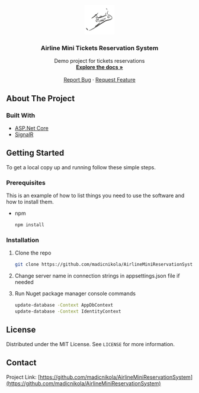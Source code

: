 

<!-- PROJECT SHIELDS -->
<!--
*** I'm using markdown "reference style" links for readability.
*** Reference links are enclosed in brackets [ ] instead of parentheses ( ).
*** See the bottom of this document for the declaration of the reference variables
*** for contributors-url, forks-url, etc. This is an optional, concise syntax you may use.
*** https://www.markdownguide.org/basic-syntax/#reference-style-links
-->


<!-- PROJECT LOGO -->
<br />
<p align="center">
  <a href="https://github.com/madicnikola/AirlineMiniReservationSystem">
    <img src="images/logo.png" alt="Logo" width="80" height="80">
  </a>

  <h3 align="center">Airline Mini Tickets Reservation System</h3>

  <p align="center">
    Demo project for tickets reservations
    <br />
    <a href="https://github.com/madicnikola/AirlineMiniReservationSystem"><strong>Explore the docs »</strong></a>
    <br />
    <br />
    <a href="https://github.commadicnikola/AirlineMiniReservationSystem/issues">Report Bug</a>
    ·
    <a href="https://github.com/madicnikola/AirlineMiniReservationSystem/issues">Request Feature</a>
  </p>
</p>

<!-- ABOUT THE PROJECT -->
## About The Project


### Built With

* [ASP.Net Core](https://docs.microsoft.com/aspnet/core)
* [SignalR](https://dotnet.microsoft.com/apps/aspnet/signalr)

<!-- GETTING STARTED -->
## Getting Started

To get a local copy up and running follow these simple steps.

### Prerequisites

This is an example of how to list things you need to use the software and how to install them.
* npm
  ```sh
  npm install
  ```

### Installation

1. Clone the repo
   ```sh
   git clone https://github.com/madicnikola/AirlineMiniReservationSystem
   ```
2. Change server name in connection strings in appsettings.json file if needed

3. Run Nuget package manager console commands
   ```sh
   update-database -Context AppDbContext
   update-database -Context IdentityContext
   ```
   
<!-- LICENSE -->
## License

Distributed under the MIT License. See `LICENSE` for more information.



<!-- CONTACT -->
## Contact
Project Link: [https://github.com/madicnikola/AirlineMiniReservationSystem](https://github.com/madicnikola/AirlineMiniReservationSystem)
